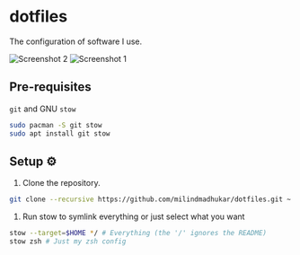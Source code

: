 # dotfiles
The configuration of software I use.

![Screenshot 2](https://user-images.githubusercontent.com/68477234/276937815-4dace757-d381-4743-b63c-ce68dd6aa958.png)
![Screenshot 1](https://user-images.githubusercontent.com/68477234/218270384-be39dee1-ccdc-4ea0-bde0-2aed220fd349.png)

## Pre-requisites

`git` and GNU `stow`

```bash
sudo pacman -S git stow
sudo apt install git stow
```

## Setup ⚙️

1. Clone the repository.
```bash
git clone --recursive https://github.com/milindmadhukar/dotfiles.git ~
```

1. Run stow to symlink everything or just select what you want
```bash
stow --target=$HOME */ # Everything (the '/' ignores the README)
stow zsh # Just my zsh config
```
